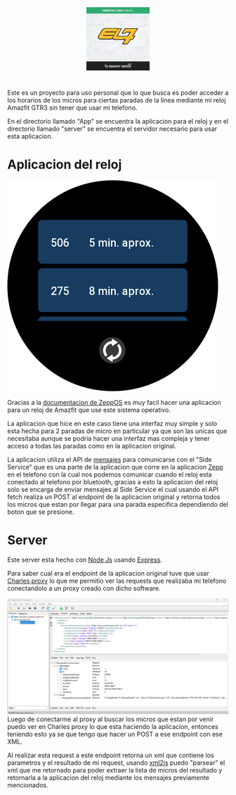 <div align=center> 
  <img alt="creator-program-logo" src="./assets/icon.png" s>
</div>

#

Este es un proyecto para uso personal que lo que busca es poder acceder a los horarios de los micros para ciertas paradas de la linea mediante mi reloj Amazfit GTR3 sin tener que usar mi telefono.

En el directorio llamado "App" se encuentra la aplicacion para el reloj y en el directorio llamado "server" se encuentra el servidor necesario para usar esta aplicacion.

# Aplicacion del reloj

![Reloj](assets/zepp_screenshot_1712430001782.png)

Gracias a la [documentacion de ZeppOS](https://docs.zepp.com/docs/intro/) es muy facil hacer una aplicacion para un reloj de Amazfit que use este sistema operativo.

La aplicacion que hice en este caso tiene una interfaz muy simple y solo esta hecha para 2 paradas de micro en particular ya que son las unicas que necesitaba aunque se podria hacer una interfaz mas compleja y tener acceso a todas las paradas como en la aplicacion original.

La aplicacion utiliza el API de [mensajes](https://docs.zepp.com/docs/reference/side-service-api/messaging/?_highlight=message) para comunicarse con el "Side Service" que es una parte de la aplicacion que corre en la aplicacion [Zepp](https://play.google.com/store/apps/details?id=com.huami.watch.hmwatchmanager&hl=es_AR&gl=US) en el telefono con la cual nos podemos comunicar cuando el reloj esta conectado al telefono por bluetooth, gracias a esto la aplicacion del reloj solo se encarga de enviar mensajes al Side Service el cual usando el API fetch realiza un POST al endpoint de la aplicacion original y retorna todos los micros que estan por llegar para una parada especifica dependiendo del boton que se presione.

# Server

Este server esta hecho con [Node Js](https://nodejs.org/en) usando [Express](https://www.npmjs.com/package/express).

Para saber cual era el endpoint de la aplicacion original tuve que usar [Charles proxy](https://www.charlesproxy.com/) lo que me permitio ver las requests que realizaba mi telefono conectandolo a un proxy creado con dicho software.

![Buscando el endpoint con charles](assets/charles.png)
Luego de conectarme al proxy al buscar los micros que estan por venir puedo ver en Charles proxy lo que esta haciendo la aplicacion, entonces teniendo esto ya se que tengo que hacer un POST a ese endpoint con ese XML.

Al realizar esta request a este endpoint retorna un xml que contiene los parametros y el resultado de mi request, usando [xml2js](https://www.npmjs.com/package/xml2js) puedo "parsear" el xml que me retornado para poder extraer la lista de micros del resultado y retornarla a la aplicacion del reloj mediante los mensajes previamente mencionados.
